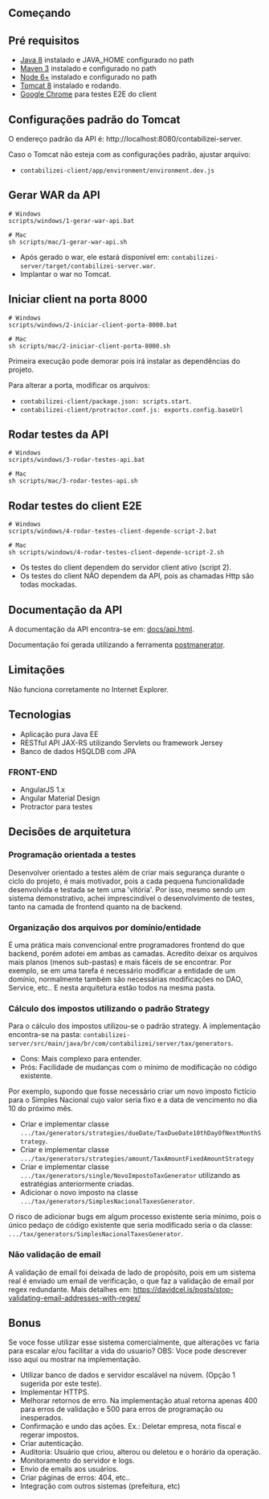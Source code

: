 ## Começando

## Pré requisitos
* [Java 8](http://www.oracle.com/technetwork/java/javase/downloads/jdk8-downloads-2133151.html) instalado e JAVA_HOME configurado no path
* [Maven 3](https://maven.apache.org/) instalado e configurado no path
* [Node 6+](https://nodejs.org/en/) instalado e configurado no path
* [Tomcat 8](https://tomcat.apache.org/download-80.cgi) instalado e rodando.
* [Google Chrome](https://www.google.com/chrome/) para testes E2E do client

## Configurações padrão do Tomcat

O endereço padrão da API é: http://localhost:8080/contabilizei-server.

Caso o Tomcat não esteja com as configurações padrão, ajustar arquivo:
- `contabilizei-client/app/environment/environment.dev.js`

## Gerar WAR da API

    # Windows
    scripts/windows/1-gerar-war-api.bat

    # Mac
    sh scripts/mac/1-gerar-war-api.sh

- Após gerado o war, ele estará disponível em: `contabilizei-server/target/contabilizei-server.war`.
- Implantar o war no Tomcat.

## Iniciar client na porta 8000

    # Windows
    scripts/windows/2-iniciar-client-porta-8000.bat

    # Mac
    sh scripts/mac/2-iniciar-client-porta-8000.sh 

Primeira execução pode demorar pois irá instalar as dependências do projeto.

Para alterar a porta, modificar os arquivos:
- `contabilizei-client/package.json: scripts.start`.
- `contabilizei-client/protractor.conf.js: exports.config.baseUrl`

## Rodar testes da API

    # Windows
    scripts/windows/3-rodar-testes-api.bat

    # Mac
    sh scripts/mac/3-rodar-testes-api.sh       

## Rodar testes do client E2E

    # Windows
    scripts/windows/4-rodar-testes-client-depende-script-2.bat

    # Mac
    sh scripts/windows/4-rodar-testes-client-depende-script-2.sh    

- Os testes do client dependem do servidor client ativo (script 2).
- Os testes do client NÃO dependem da API, pois as chamadas Http são todas mockadas.

## Documentação da API

A documentação da API encontra-se em: [docs/api.html](docs/api.html).

Documentação foi gerada utilizando a ferramenta [postmanerator](https://github.com/aubm/postmanerator).

## Limitações

Não funciona corretamente no Internet Explorer.

## Tecnologias

* Aplicação pura Java EE
* RESTful API JAX-RS utilizando Servlets ou framework Jersey
* Banco de dados HSQLDB com JPA

### FRONT-END

* AngularJS 1.x
* Angular Material Design
* Protractor para testes

## Decisões de arquitetura

### Programação orientada a testes

Desenvolver orientado a testes além de criar mais segurança durante o ciclo do projeto, 
é mais motivador, pois a cada pequena funcionalidade desenvolvida e testada se tem uma 'vitória'.
Por isso, mesmo sendo um sistema demonstrativo, achei imprescindível o desenvolvimento de testes, tanto na camada de frontend quanto na de backend. 

### Organização dos arquivos por domínio/entidade

É uma prática mais convencional entre programadores frontend do que backend, porém adotei em ambas as camadas.
Acredito deixar os arquivos mais planos (menos sub-pastas) e mais fáceis de se encontrar.
Por exemplo, se em uma tarefa é necessário modificar a entidade de um domínio, 
normalmente também são necessárias modificações no DAO, Service, etc.. E nesta arquitetura estão todos na mesma pasta.

### Cálculo dos impostos utilizando o padrão Strategy
Para o cálculo dos impostos utilizou-se o padrão strategy.
A implementação encontra-se na pasta: `contabilizei-server/src/main/java/br/com/contabilizei/server/tax/generators`.

* Cons: Mais complexo para entender.
* Prós: Facilidade de mudanças com o mínimo de modificação no código existente.

Por exemplo, supondo que fosse necessário criar um novo imposto fictício para o Simples Nacional cujo valor seria fixo e a data de vencimento no dia 10 do próximo mês.

- Criar e implementar classe `.../tax/generators/strategies/dueDate/TaxDueDate10thDayOfNextMonthStrategy`.
- Criar e implementar classe `.../tax/generators/strategies/amount/TaxAmountFixedAmountStrategy`
- Criar e implementar classe `.../tax/generators/single/NovoImpostoTaxGenerator` utilizando as estratégias anteriormente criadas.
- Adicionar o novo imposto na classe `.../tax/generators/SimplesNacionalTaxesGenerator`.

O risco de adicionar bugs em algum processo existente seria mínimo, pois o único pedaço de código existente que seria modificado seria o da classe: `.../tax/generators/SimplesNacionalTaxesGenerator`.

### Não validação de email
A validação de email foi deixada de lado de propósito, pois em um sistema real é enviado um email
de verificação, o que faz a validação de email por regex redundante.
Mais detalhes em: https://davidcel.is/posts/stop-validating-email-addresses-with-regex/

## Bonus

Se voce fosse utilizar esse sistema comercialmente, que alterações vc faria para escalar e/ou facilitar a vida do usuario? OBS: Voce pode descrever isso aqui ou mostrar na implementação.

- Utilizar banco de dados e servidor escalável na núvem. (Opção 1 sugerida por este teste).
- Implementar HTTPS.
- Melhorar retornos de erro. Na implementação atual retorna apenas 400 para erros de validação e 500 para erros de programação ou inesperados.
- Confirmação e undo das ações. Ex.: Deletar empresa, nota fiscal e regerar impostos.
- Criar autenticação.
- Auditoria: Usuário que criou, alterou ou deletou e o horário da operação.
- Monitoramento do servidor e logs.
- Envio de emails aos usuários.
- Criar páginas de erros: 404, etc..
- Integração com outros sistemas (prefeitura, etc)
